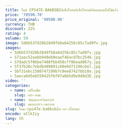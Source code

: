 ```yaml
---
title: ใหม่ CPS47E-BA6BSB2อิเล็กโทรดอิเล็กโทรดดิจิตอลแบบไม่ใช่แก้ว
price: '70590.78'
price_original: '90500.98'
currency: THB
discount: 22%
rating: 4
volume: 59
image: Sdbb537d28b2849fb8a64256c85c7ad9fv.jpg
images:
  - Sdbb537d28b2849fb8a64256c85c7ad9fv.jpg
  - S71aac52aabb948eb9eaaf46acd7bc2546.jpg
  - S7dadc5f0bbe7488fbb458cff86ead067y.jpg
  - Sf37b28c7ebdb409891c60e9d71196cbel.jpg
  - Sbf31ebc1580747299b7c0ee87427bb10o.jpg
  - Saeca6d5e6559425fbf87a6b5d9e9d8d3E.jpg
video: ''
categories:
  - name: เครื่องมือ
    slug: เคร-องม
  - name: วัดและการวิเคราะห์
    slug: ดและการว-เคราะห
slug: ใหม-cps47e-ba6bsb2อ-เล-กโทรดอ
encode: oClkIzy
lang: th
---
```

  